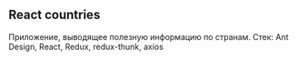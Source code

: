 

## React countries

Приложение, выводящее полезную информацию по странам.
Стек: Ant Design, React, Redux, redux-thunk, axios

